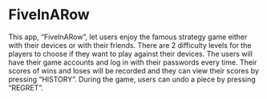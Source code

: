 # FiveInARow
This app, “FiveInARow”, let users enjoy the famous strategy game either with their devices or with their friends. There are 2 difficulty levels for the players to choose if they want to play against their devices. The users will have their game accounts and log in with their passwords every time. Their scores of wins and loses will be recorded and they can view their scores by pressing “HISTORY”. During the game, users can undo a piece by pressing “REGRET”.
